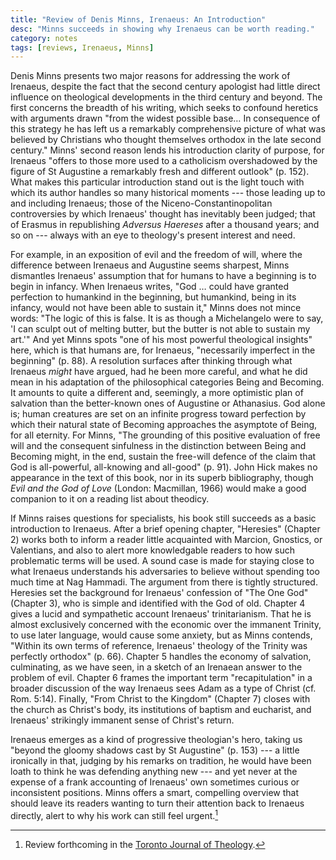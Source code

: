 ```yaml
---
title: "Review of Denis Minns, Irenaeus: An Introduction"
desc: "Minns succeeds in showing why Irenaeus can be worth reading."
category: notes
tags: [reviews, Irenaeus, Minns]
---
```


Denis Minns presents two major reasons for addressing the work of Irenaeus, despite the fact that the second century apologist had little direct influence on theological developments in the third century and beyond. The first concerns the breadth of his writing, which seeks to confound heretics with arguments drawn "from the widest possible base… In consequence of this strategy he has left us a remarkably comprehensive picture of what was believed by Christians who thought themselves orthodox in the late second century." Minns' second reason lends his introduction clarity of purpose, for Irenaeus "offers to those more used to a catholicism overshadowed by the figure of St Augustine a remarkably fresh and different outlook" (p. 152). What makes this particular introduction stand out is the light touch with which its author handles so many historical moments --- those leading up to and including Irenaeus; those of the Niceno-Constantinopolitan controversies by which Irenaeus' thought has inevitably been judged; that of Erasmus in republishing *Adversus Haereses* after a thousand years; and so on --- always with an eye to theology's present interest and need.

For example, in an exposition of evil and the freedom of will, where the difference between Irenaeus and Augustine seems sharpest, Minns dismantles Irenaeus' assumption that for humans to have a beginning is to begin in infancy. When Irenaeus writes, "God … could have granted perfection to humankind in the beginning, but humankind, being in its infancy, would not have been able to sustain it," Minns does not mince words: "The logic of this is false. It is as though a Michelangelo were to say, 'I can sculpt out of melting butter, but the butter is not able to sustain my art.'" And yet Minns spots "one of his most powerful theological insights" here, which is that humans are, for Irenaeus, "necessarily imperfect in the beginning" (p. 88). A resolution surfaces after thinking through what Irenaeus *might* have argued, had he been more careful, and what he did mean in his adaptation of the philosophical categories Being and Becoming. It amounts to quite a different and, seemingly, a more optimistic plan of salvation than the better-known ones of Augustine or Athanasius. God alone is; human creatures are set on an infinite progress toward perfection by which their natural state of Becoming approaches the asymptote of Being, for all eternity. For Minns, "The grounding of this positive evaluation of free will and the consequent sinfulness in the distinction between Being and Becoming might, in the end, sustain the free-will defence of the claim that God is all-powerful, all-knowing and all-good" (p. 91). John Hick makes no appearance in the text of this book, nor in its superb bibliography, though *Evil and the God of Love* (London: Macmillan, 1966) would make a good companion to it on a reading list about theodicy.

If Minns raises questions for specialists, his book still succeeds as a basic introduction to Irenaeus. After a brief opening chapter, "Heresies" (Chapter 2) works both to inform a reader little acquainted with Marcion, Gnostics, or Valentians, and also to alert more knowledgable readers to how such problematic terms will be used. A sound case is made for staying close to what Irenaeus understands his adversaries to believe without spending too much time at Nag Hammadi. The argument from there is tightly structured. Heresies set the background for Irenaeus' confession of "The One God" (Chapter 3), who is simple and identified with the God of old. Chapter 4 gives a lucid and sympathetic account Irenaeus' trinitarianism. That he is almost exclusively concerned with the economic over the immanent Trinity, to use later language, would cause some anxiety, but as Minns contends, "Within its own terms of reference, Irenaeus' theology of the Trinity was perfectly orthodox" (p. 66). Chapter 5 handles the economy of salvation, culminating, as we have seen, in a sketch of an Irenaean answer to the problem of evil. Chapter 6 frames the important term "recapitulation" in a broader discussion of the way Irenaeus sees Adam as a type of Christ (cf. Rom. 5:14). Finally, "From Christ to the Kingdom" (Chapter 7) closes with the church as Christ's body, its institutions of baptism and eucharist, and Irenaeus' strikingly immanent sense of Christ's return.

Irenaeus emerges as a kind of progressive theologian's hero, taking us "beyond the gloomy shadows cast by St Augustine" (p. 153) --- a little ironically in that, judging by his remarks on tradition, he would have been loath to think he was defending anything new --- and yet never at the expense of a frank accounting of Irenaeus' own sometimes curious or inconsistent positions. Minns offers a smart, compelling overview that should leave its readers wanting to turn their attention back to Irenaeus directly, alert to why his work can still feel urgent.[^note]

[^note]: Review forthcoming in the [Toronto Journal of Theology](http://utpjournals.metapress.com/content/121447/).